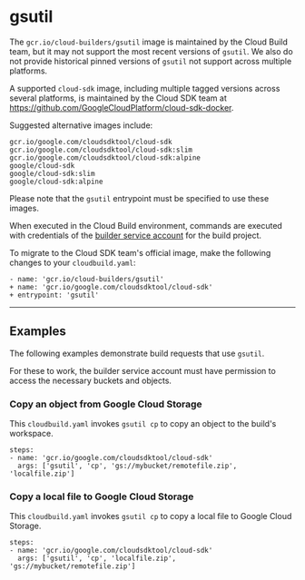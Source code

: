 # gsutil

The `gcr.io/cloud-builders/gsutil` image is maintained by the Cloud Build team,
but it may not support the most recent versions of `gsutil`. We also do not
provide historical pinned versions of `gsutil` not support across multiple
platforms.

A supported `cloud-sdk` image, including multiple tagged versions across several
platforms, is maintained by the Cloud SDK team at
https://github.com/GoogleCloudPlatform/cloud-sdk-docker.

Suggested alternative images include:

    gcr.io/google.com/cloudsdktool/cloud-sdk
    gcr.io/google.com/cloudsdktool/cloud-sdk:slim
    gcr.io/google.com/cloudsdktool/cloud-sdk:alpine
	google/cloud-sdk
	google/cloud-sdk:slim
	google/cloud-sdk:alpine

Please note that the `gsutil` entrypoint must be specified to use these images.

When executed in the Cloud Build environment, commands are executed with
credentials of the [builder service
account](https://cloud.google.com/cloud-build/docs/permissions) for the build
project.

To migrate to the Cloud SDK team's official image, make the following changes
to your `cloudbuild.yaml`:

```
- name: 'gcr.io/cloud-builders/gsutil'
+ name: 'gcr.io/google.com/cloudsdktool/cloud-sdk'
+ entrypoint: 'gsutil'
```

-------

## Examples

The following examples demonstrate build requests that use `gsutil`.

For these to work, the builder service account must have permission to access
the necessary buckets and objects.

### Copy an object from Google Cloud Storage

This `cloudbuild.yaml` invokes `gsutil cp` to copy an object to the build's
workspace.

```
steps:
- name: 'gcr.io/google.com/cloudsdktool/cloud-sdk'
  args: ['gsutil', 'cp', 'gs://mybucket/remotefile.zip', 'localfile.zip']
```

### Copy a local file to Google Cloud Storage

This `cloudbuild.yaml` invokes `gsutil cp` to copy a local file to Google Cloud
Storage.

```
steps:
- name: 'gcr.io/google.com/cloudsdktool/cloud-sdk'
  args: ['gsutil', 'cp', 'localfile.zip', 'gs://mybucket/remotefile.zip']
```
